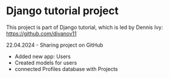 # Django tutorial project
This project is part of Django tutorial, which is led by Dennis Ivy: https://github.com/divanov11


22.04.2024 - Sharing project on GitHub
- Added new app: Users
- Created models for users
- connected Profiles database with Projects